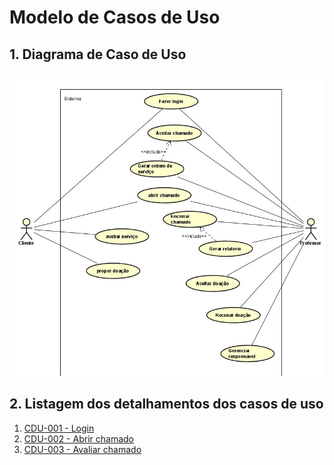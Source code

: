 # Modelo de Casos de Uso

## 1. Diagrama de Caso de Uso

![diagrama de caso de uso do cliente](imgs/diagrama_cdu.jpg "DIagrama de caso de uso - cliente")

## 2. Listagem dos detalhamentos dos casos de uso

1. [CDU-001 - Login](cdu-001/cdu-login.md)
2. [CDU-002 - Abrir chamado](cdu-002/cdu_abrir_chamado.md)
3. [CDU-003 - Avaliar chamado](cdu-002/cdu_avaliar_chamado.md)

